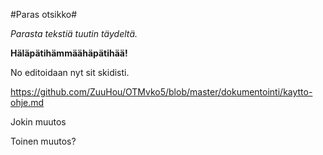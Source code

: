 #Paras otsikko#

*Parasta tekstiä tuutin täydeltä.*

**Häläpätihämmäähäpätihää!**

No editoidaan nyt sit skidisti.

https://github.com/ZuuHou/OTMvko5/blob/master/dokumentointi/kaytto-ohje.md

Jokin muutos

Toinen muutos?
